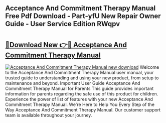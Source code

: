## Acceptance And Commitment Therapy Manual Free Pdf Download - Part-yfU New Repair Owner Guide - User Service Edition RWqpv

# <h2><a href="http://bc3517.oget.top/?id=Acceptance+And+Commitment+Therapy+Manual">🔗Download New 👉🔴 Acceptance And Commitment Therapy Manual</a></h2>

[![Acceptance And Commitment Therapy Manual new download](https://i.imgur.com/5g1atiW.png)](http://bc3517.oget.top/?id=Acceptance+And+Commitment+Therapy+Manual)
Welcome to the Acceptance And Commitment Therapy Manual user manual, your trusted guide to understanding and using your new product, from setup to maintenance and beyond. Important User Guide Acceptance And Commitment Therapy Manual for Parents This guide provides important information for parents regarding the safe use of this product for children. Experience the power of list of features with your new Acceptance And Commitment Therapy Manual. We're Here to Help You Every Step of the Way Acceptance And Commitment Therapy Manual. Our customer support team is available throughout your journey.
